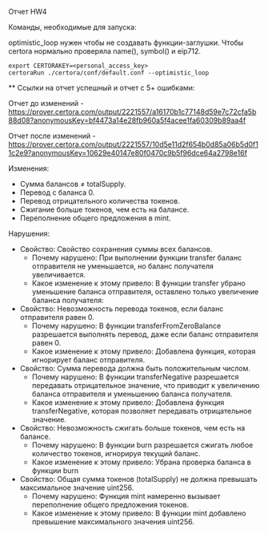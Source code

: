 Отчет HW4

Команды, необходимые для запуска:

optimistic_loop нужен чтобы не создавать функции-заглушки. Чтобы certora нормально проверяла name(), symbol() и eip712.

```
export CERTORAKEY=<personal_access_key>
certoraRun ./certora/conf/default.conf --optimistic_loop
```

** 
Cсылки на отчет успешный и отчет с 5+ ошибками:

Отчет до изменений - https://prover.certora.com/output/2221557/a16170b1c77148d59e7c72cfa5b88d08?anonymousKey=bf4473a14e28fb960a5f4acee1fa60309b89aa4f

Отчет после изменений - https://prover.certora.com/output/2221557/10d5e11d2f654b0d85a06b5d0f11c2e9?anonymousKey=10629e40147e80f0470c9b5f96dce64a2798e16f

Изменения:

- Сумма балансов ≠ totalSupply.
- Перевод с баланса 0.
- Перевод отрицательного количества токенов.
- Сжигание больше токенов, чем есть на балансе.
- Переполнение общего предложения в mint.

Нарушения:

- Свойство: Свойство сохранения суммы всех балансов.
    - Почему нарушено: При выполнении функции transfer баланс отправителя не уменьшается, но баланс получателя увеличивается.
    - Какое изменение к этому привело: В функции transfer убрано уменьшение баланса отправителя, оставлено только увеличение баланса получателя:
- Свойство: Невозможность перевода токенов, если баланс отправителя равен 0.
    - Почему нарушено: В функции transferFromZeroBalance разрешается выполнять перевод, даже если баланс отправителя равен 0.
    - Какое изменение к этому привело: Добавлена функция, которая игнорирует баланс отправителя.
- Свойство: Сумма перевода должна быть положительным числом.
    - Почему нарушено: В функции transferNegative разрешается передавать отрицательное значение, что приводит к увеличению баланса отправителя и уменьшению баланса получателя.
    - Какое изменение к этому привело: Добавлена функция transferNegative, которая позволяет передавать отрицательное значение.
- Свойство: Невозможность сжигать больше токенов, чем есть на балансе. 
    - Почему нарушено: В функции burn разрешается сжигать любое количество токенов, игнорируя текущий баланс.
    - Какое изменение к этому привело: Убрана проверка баланса в функции burn
- Свойство: Общая сумма токенов (totalSupply) не должна превышать максимальное значение uint256.
    - Почему нарушено: Функция mint намеренно вызывает переполнение общего предложения токенов.
    - Какое изменение к этому привело: В функции mint добавлено превышение максимального значения uint256.